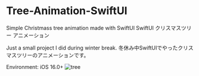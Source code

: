 # Tree-Animation-SwiftUI
Simple Christmass tree animation made with SwiftUI
SwiftUI クリスマスツリー アニメーション

Just a small project I did during winter break.
冬休み中SwiftUIでやったクリスマスツリーのアニメーションです。

Environment: iOS 16.0+
![tree](https://user-images.githubusercontent.com/122884728/213364111-4f4da8be-e0a6-4906-aa38-89a27a815227.gif)
